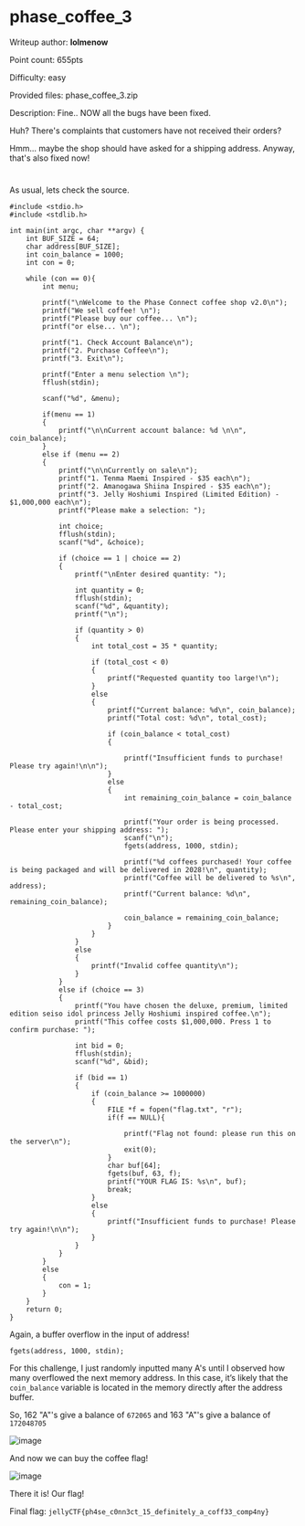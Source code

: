 # phase_coffee_3
Writeup author: **lolmenow**

Point count: 655pts

Difficulty: easy

Provided files: phase_coffee_3.zip

Description: Fine.. NOW all the bugs have been fixed.

Huh? There's complaints that customers have not received their orders?

Hmm... maybe the shop should have asked for a shipping address. Anyway, that's also fixed now!
# 

As usual, lets check the source.

```
#include <stdio.h>
#include <stdlib.h>

int main(int argc, char **argv) {
    int BUF_SIZE = 64;
    char address[BUF_SIZE];
    int coin_balance = 1000;
    int con = 0;

    while (con == 0){
        int menu;

        printf("\nWelcome to the Phase Connect coffee shop v2.0\n");
        printf("We sell coffee! \n");
        printf("Please buy our coffee... \n");
        printf("or else... \n");

        printf("1. Check Account Balance\n");
        printf("2. Purchase Coffee\n");
        printf("3. Exit\n");

        printf("Enter a menu selection \n");
        fflush(stdin);

        scanf("%d", &menu);

        if(menu == 1)
        {
            printf("\n\nCurrent account balance: %d \n\n", coin_balance);
        }
        else if (menu == 2)
        {
            printf("\n\nCurrently on sale\n");
            printf("1. Tenma Maemi Inspired - $35 each\n");
            printf("2. Amanogawa Shiina Inspired - $35 each\n");
            printf("3. Jelly Hoshiumi Inspired (Limited Edition) - $1,000,000 each\n");
            printf("Please make a selection: ");

            int choice;
            fflush(stdin);
            scanf("%d", &choice);

            if (choice == 1 | choice == 2)
            {
                printf("\nEnter desired quantity: ");

                int quantity = 0;
                fflush(stdin);
                scanf("%d", &quantity);
                printf("\n");

                if (quantity > 0)
                {
                    int total_cost = 35 * quantity;

                    if (total_cost < 0)
                    {
                        printf("Requested quantity too large!\n");
                    }
                    else
                    {
                        printf("Current balance: %d\n", coin_balance);
                        printf("Total cost: %d\n", total_cost);

                        if (coin_balance < total_cost)
                        {

                            printf("Insufficient funds to purchase! Please try again!\n\n");
                        }
                        else
                        {
                            int remaining_coin_balance = coin_balance - total_cost;

                            printf("Your order is being processed. Please enter your shipping address: ");
                            scanf("\n");
                            fgets(address, 1000, stdin);

                            printf("%d coffees purchased! Your coffee is being packaged and will be delivered in 2028!\n", quantity);
                            printf("Coffee will be delivered to %s\n", address);
                            printf("Current balance: %d\n", remaining_coin_balance);

                            coin_balance = remaining_coin_balance;
                        }
                    }
                }
                else
                {
                    printf("Invalid coffee quantity\n");
                }
            }
            else if (choice == 3)
            {
                printf("You have chosen the deluxe, premium, limited edition seiso idol princess Jelly Hoshiumi inspired coffee.\n");
                printf("This coffee costs $1,000,000. Press 1 to confirm purchase: ");

                int bid = 0;
                fflush(stdin);
                scanf("%d", &bid);

                if (bid == 1)
                {
                    if (coin_balance >= 1000000)
                    {
                        FILE *f = fopen("flag.txt", "r");
                        if(f == NULL){

                            printf("Flag not found: please run this on the server\n");
                            exit(0);
                        }
                        char buf[64];
                        fgets(buf, 63, f);
                        printf("YOUR FLAG IS: %s\n", buf);
                        break;
                    }
                    else
                    {
                        printf("Insufficient funds to purchase! Please try again!\n\n");
                    }
                }
            }
        }
        else
        {
            con = 1;
        }
    }
    return 0;
}
```

Again, a buffer overflow in the input of address!

`fgets(address, 1000, stdin);`

For this challenge, I just randomly inputted many A's until I observed how many overflowed the next memory address. In this case, it’s likely that the `coin_balance` variable is located in the memory directly after the address buffer.

So, 162 "A"'s give a balance of `672065` and 163 "A"'s give a balance of `172048705`

![image](https://github.com/sa1181405/pbchocolate-private-writeups/assets/170969470/8bfd6131-9b4d-41d8-bc92-6009c6944e45)

And now we can buy the coffee flag!

![image](https://github.com/sa1181405/pbchocolate-private-writeups/assets/170969470/54cacd75-88b1-4455-9667-b5993e21c860)

There it is! Our flag!

Final flag: `jellyCTF{ph4se_c0nn3ct_15_definitely_a_coff33_comp4ny}`

